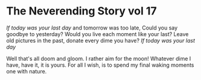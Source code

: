 # The Neverending Story vol 17

*If today was your last day* and tomorrow was too late,
Could you say goodbye to yesterday? Would you live each moment like your last?
Leave old pictures in the past, donate every dime you have? *If today was your last day*

Well that's all doom and gloom. I rather aim for the moon!
Whatever dime I have, have it, it is yours.
For all I wish, is to spend my final waking moments one with nature.



